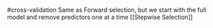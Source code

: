 #cross-validation
Same as Forward selection, but we start with the full model and remove predictors one at a time
[[Stepwise Selection]]